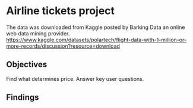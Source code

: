 # Airline tickets project
The data was downloaded from Kaggle posted by Barking Data an online web data mining provider.
https://www.kaggle.com/datasets/polartech/flight-data-with-1-million-or-more-records/discussion?resource=download

## Objectives
Find what determines price. Answer key user questions.

## Findings
